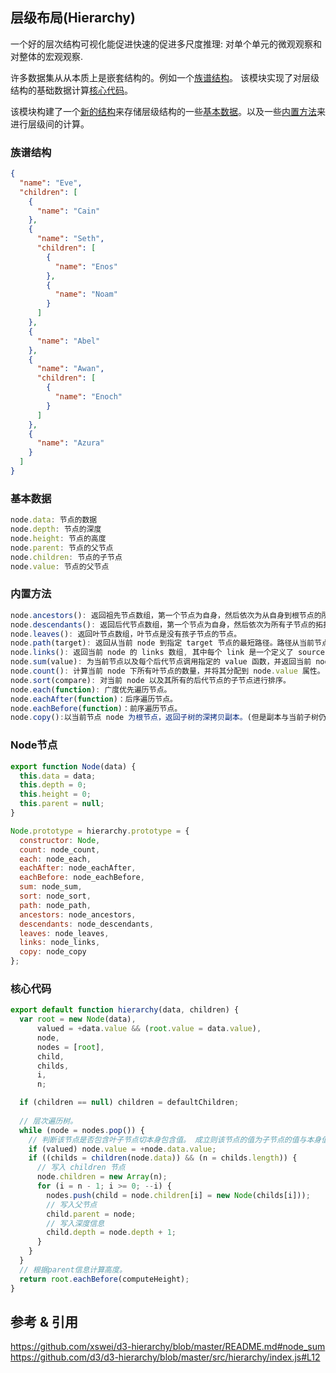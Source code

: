 ## 层级布局(Hierarchy)
一个好的层次结构可视化能促进快速的促进多尺度推理: 对单个单元的微观观察和对整体的宏观观察.

许多数据集从从本质上是嵌套结构的。例如一个[族谱结构](#族谱结构)。
该模块实现了对层级结构的基础数据计算[核心代码](#核心代码)。

该模块构建了一个[新的结构](#Node节点)来存储层级结构的一些[基本数据](#基本数据)。以及一些[内置方法](#内置方法)来进行层级间的计算。

### 族谱结构
```json
{
  "name": "Eve",
  "children": [
    {
      "name": "Cain"
    },
    {
      "name": "Seth",
      "children": [
        {
          "name": "Enos"
        },
        {
          "name": "Noam"
        }
      ]
    },
    {
      "name": "Abel"
    },
    {
      "name": "Awan",
      "children": [
        {
          "name": "Enoch"
        }
      ]
    },
    {
      "name": "Azura"
    }
  ]
}
```

### 基本数据

```javascript
node.data: 节点的数据
node.depth: 节点的深度
node.height: 节点的高度
node.parent: 节点的父节点
node.children: 节点的子节点
node.value: 节点的父节点
```
### 内置方法

```javascript
node.ancestors(): 返回祖先节点数组，第一个节点为自身，然后依次为从自身到根节点的所有节点。
node.descendants(): 返回后代节点数组，第一个节点为自身，然后依次为所有子节点的拓扑排序。
node.leaves(): 返回叶节点数组，叶节点是没有孩子节点的节点。
node.path(target): 返回从当前 node 到指定 target 节点的最短路径。路径从当前节点开始，遍历到当前 node 和 target 节点共同最近祖先，然后到 target 节点。
node.links(): 返回当前 node 的 links 数组, 其中每个 link 是一个定义了 source 和 target 属性的对象。每个 link 的 source 为父节点, target 为子节点。
node.sum(value): 为当前节点以及每个后代节点调用指定的 value 函数，并返回当前 node。这个过程会为每个节点附加 node.value 数值属性.
node.count(): 计算当前 node 下所有叶节点的数量，并将其分配到 node.value 属性。
node.sort(compare): 对当前 node 以及其所有的后代节点的子节点进行排序。
node.each(function): 广度优先遍历节点。
node.eachAfter(function)：后序遍历节点。
node.eachBefore(function)：前序遍历节点。
node.copy():以当前节点 node 为根节点，返回子树的深拷贝副本。(但是副本与当前子树仍然共享同一份数据)。
```

### Node节点

```javascript
export function Node(data) {
  this.data = data;
  this.depth = 0;
  this.height = 0;
  this.parent = null;
}

Node.prototype = hierarchy.prototype = {
  constructor: Node,
  count: node_count,
  each: node_each,
  eachAfter: node_eachAfter,
  eachBefore: node_eachBefore,
  sum: node_sum,
  sort: node_sort,
  path: node_path,
  ancestors: node_ancestors,
  descendants: node_descendants,
  leaves: node_leaves,
  links: node_links,
  copy: node_copy
};
```

### 核心代码

```javascript
export default function hierarchy(data, children) {
  var root = new Node(data),
      valued = +data.value && (root.value = data.value),
      node,
      nodes = [root],
      child,
      childs,
      i,
      n;

  if (children == null) children = defaultChildren;
  
  // 层次遍历树。
  while (node = nodes.pop()) {
    // 判断该节点是否包含叶子节点切本身包含值。 成立则该节点的值为子节点的值与本身值之和。
    if (valued) node.value = +node.data.value;
    if ((childs = children(node.data)) && (n = childs.length)) {
      // 写入 children 节点
      node.children = new Array(n);
      for (i = n - 1; i >= 0; --i) {
        nodes.push(child = node.children[i] = new Node(childs[i]));
        // 写入父节点
        child.parent = node;
        // 写入深度信息
        child.depth = node.depth + 1;
      }
    }
  }
  // 根据parent信息计算高度。
  return root.eachBefore(computeHeight);
}
```

## 参考 & 引用
https://github.com/xswei/d3-hierarchy/blob/master/README.md#node_sum
https://github.com/d3/d3-hierarchy/blob/master/src/hierarchy/index.js#L12
